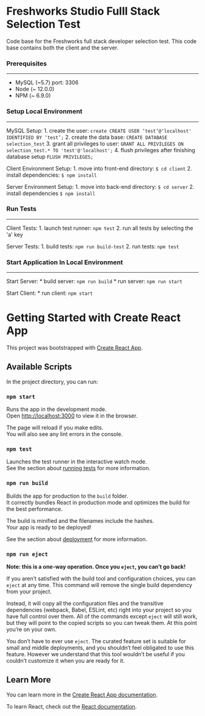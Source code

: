 # Freshworks Studio Fulll Stack Selection Test

Code base for the Freshworks full stack developer selection test. This code base contains both the client and the server.

### Prerequisites
- - - -
- MySQL (~5.7) port: 3306
- Node (~ 12.0.0)
- NPM (~ 6.9.0)

### Setup Local Environment
- - - -
MySQL Setup:
    1. create the user:
        `create CREATE USER ‘test’@‘localhost' IDENTIFIED BY ‘test’;`
    2. create the data base:
        `CREATE DATABASE selection_test`
    3. grant all privileges to user:
        `GRANT ALL PRIVILEGES ON selection_test.* TO 'test'@'localhost';`
    4. flush privileges after finishing database setup
        `FLUSH PRIVILEGES;`

Client Environment Setup:
    1. move into front-end directory:
        `$ cd client`
    2. install dependencies:
        `$ npm install`

Server Environment Setup:
    1. move into back-end directory:
        `$ cd server`
    2. install dependencies
        `$ npm install`

### Run Tests
- - - -
Client Tests:
    1. launch test runner:
        `npm test`
    2. run all tests by selecting the 'a' key

Server Tests:
    1. build tests:
        `npm run build-test`
    2. run tests:
        `npm test`

### Start Application In Local Environment
- - - -
Start Server:
    * build server:
        `npm run build`
    * run server:
        `npm run start`

Start Client:
    * run client:
        `npm start`






















# Getting Started with Create React App

This project was bootstrapped with [Create React App](https://github.com/facebook/create-react-app).

## Available Scripts

In the project directory, you can run:

### `npm start`

Runs the app in the development mode.\
Open [http://localhost:3000](http://localhost:3000) to view it in the browser.

The page will reload if you make edits.\
You will also see any lint errors in the console.

### `npm test`

Launches the test runner in the interactive watch mode.\
See the section about [running tests](https://facebook.github.io/create-react-app/docs/running-tests) for more information.

### `npm run build`

Builds the app for production to the `build` folder.\
It correctly bundles React in production mode and optimizes the build for the best performance.

The build is minified and the filenames include the hashes.\
Your app is ready to be deployed!

See the section about [deployment](https://facebook.github.io/create-react-app/docs/deployment) for more information.

### `npm run eject`

**Note: this is a one-way operation. Once you `eject`, you can’t go back!**

If you aren’t satisfied with the build tool and configuration choices, you can `eject` at any time. This command will remove the single build dependency from your project.

Instead, it will copy all the configuration files and the transitive dependencies (webpack, Babel, ESLint, etc) right into your project so you have full control over them. All of the commands except `eject` will still work, but they will point to the copied scripts so you can tweak them. At this point you’re on your own.

You don’t have to ever use `eject`. The curated feature set is suitable for small and middle deployments, and you shouldn’t feel obligated to use this feature. However we understand that this tool wouldn’t be useful if you couldn’t customize it when you are ready for it.

## Learn More

You can learn more in the [Create React App documentation](https://facebook.github.io/create-react-app/docs/getting-started).

To learn React, check out the [React documentation](https://reactjs.org/).
